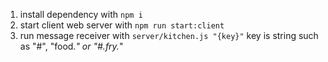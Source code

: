 1. install dependency with `npm i`
2. start client web server with `npm run start:client`
3. run message receiver with `server/kitchen.js "{key}"` key is string such as "#", "food.*" or "#.fry.*"

